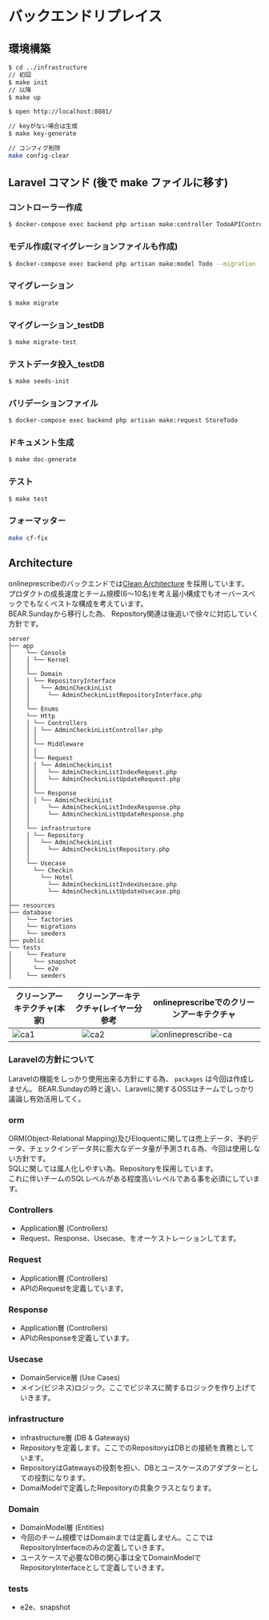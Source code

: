 # バックエンドリプレイス

## 環境構築

```sh
$ cd ../infrastructure
// 初回
$ make init
// 以降
$ make up

$ open http://localhost:8081/

// keyがない場合は生成
$ make key-generate

// コンフィグ削除
make config-clear
```

## Laravel コマンド (後で make ファイルに移す)

### コントローラー作成

```sh
$ docker-compose exec backend php artisan make:controller TodoAPIController
```

### モデル作成(マイグレーションファイルも作成)

```sh
$ docker-compose exec backend php artisan make:model Todo --migration
```

### マイグレーション

```sh
$ make migrate
```

### マイグレーション\_testDB

```sh
$ make migrate-test
```

### テストデータ投入\_testDB

```sh
$ make seeds-init
```

### バリデーションファイル

```sh
$ docker-compose exec backend php artisan make:request StoreTodo
```

### ドキュメント生成

```sh
$ make doc-generate
```

### テスト

```sh
$ make test
```

### フォーマッター

```sh
make cf-fix
```

## Architecture
onlineprescribeのバックエンドでは[Clean Architecture](https://blog.cleancoder.com/uncle-bob/2012/08/13/the-clean-architecture.html) を採用しています。  
プロダクトの成長速度とチーム規模(6〜10名)を考え最小構成でもオーバースペックでもなくベストな構成を考えています。  
BEAR.Sundayから移行した為、 Repository関連は後追いで徐々に対応していく方針です。  

```
server
├── app
│    └── Console
│    │ └── Kernel
│    │
│    └── Domain
│    │ └── RepositoryInterface
│    │   └── AdminCheckinList
│    │     └── AdminCheckinListRepositoryInterface.php
│    │
│    └── Enums
│    └── Http
│    │ └── Controllers
│    │ │ └── AdminCheckinListController.php
│    │ │
│    │ └── Middleware
│    │ │
│    │ └── Request
│    │ │ └── AdminCheckinList
│    │ │   └── AdminCheckinListIndexRequest.php
│    │ │   └── AdminCheckinListUpdateRequest.php
│    │ │
│    │ └── Response
│    │ │ └── AdminCheckinList
│    │     └── AdminCheckinListIndexResponse.php
│    │     └── AdminCheckinListUpdateResponse.php
│    │
│    └── infrastructure
│    │ └── Repository
│    │   └── AdminCheckinList
│    │     └── AdminCheckinListRepository.php
│    │
│    └── Usecase
│      └── Checkin
│        └── Hotel
│          └── AdminCheckinListIndexUsecase.php
│          └── AdminCheckinListUpdateUsecase.php
│
├── resources
├── database
│    └── factories
│    └── migrations
│    └── seeders
├── public
└── tests
│    └── Feature
│      └── snapshot
│      └── e2e
│    └── seeders
```
| クリーンアーキテクチャ(本家)                                  | クリーンアーキテクチャ(レイヤー分参考                                 | onlineprescribeでのクリーンアーキテクチャ                                  | 
| --------------------------------------- | -------------------------------------- | --------------------------------------- | 
|![ca1](https://user-images.githubusercontent.com/6016273/157372546-6358fd28-f3a7-4bdc-8a64-126c9bd9d6b8.png) |　![ca2](https://user-images.githubusercontent.com/6016273/157372564-be60e8d2-3c36-40ec-93a9-80bc1a7c8c2a.png) | ![onlineprescribe-ca](https://user-images.githubusercontent.com/6016273/157372641-f19d810e-084e-4324-a4b1-8820dfbf8610.png) |


### Laravelの方針について
Laravelの機能をしっかり使用出来る方針にする為、 `packages` は今回は作成しません。
BEAR.Sundayの時と違い、Laravelに関するOSSはチームでしっかり議論し有効活用してく。

### orm 
ORM(Object-Relational Mapping)及びEloquentに関しては売上データ、予約データ、チェックインデータ共に膨大なデータ量が予測される為、今回は使用しない方針です。  
SQLに関しては属人化しやすい為、Repositoryを採用しています。  
これに伴いチームのSQLレベルがある程度高いレベルである事を必須にしています。

### Controllers
- Application層 (Controllers)
- Request、Response、Usecase、をオーケストレーションしてます。

### Request
- Application層 (Controllers)
- APIのRequestを定義しています。

### Response
- Application層 (Controllers)
- APIのResponseを定義しています。

### Usecase
- DomainService層 (Use Cases)
- メイン(ビジネス)ロジック。ここでビジネスに関するロジックを作り上げていきます。

### infrastructure
- infrastructure層 (DB & Gateways)
- Repositoryを定義します。ここでのRepositoryはDBとの接続を責務としています。
- RepositoryはGatewaysの役割を担い、DBとユースケースのアダプターとしての役割になります。
- DomaiModelで定義したRepositoryの具象クラスとなります。

### Domain
- DomainModel層 (Entities)
- 今回のチーム規模ではDomainまでは定義しません。ここではRepositoryInterfaceのみの定義していきます。
- ユースケースで必要なDBの関心事は全てDomainModelでRepositoryInterfaceとして定義していきます。

### tests
- e2e、snapshot

